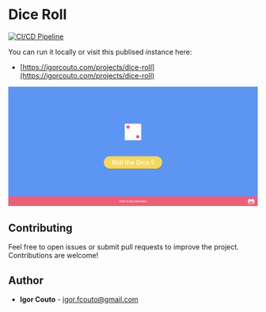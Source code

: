 # Dice Roll

[![CI/CD Pipeline](https://github.com/igor-couto/dice-roll/actions/workflows/pipeline.yml/badge.svg)](https://github.com/igor-couto/dice-roll/actions/workflows/pipeline.yml)

You can run it locally or visit this publised instance here:
-  [https://igorcouto.com/projects/dice-roll](https://igorcouto.com/projects/dice-roll)

![Screenshot](https://github.com/igor-couto/dice-roll/blob/main/docs/screenshot.webp)

## Contributing

Feel free to open issues or submit pull requests to improve the project. Contributions are welcome!

## Author

* **Igor Couto** - [igor.fcouto@gmail.com](mailto:igor.fcouto@gmail.com)
